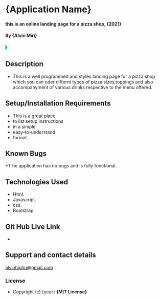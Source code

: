 
# {Application Name}
#### this is an online landing page for a pizza shop, {2021}
#### By **{Alvin Miri}**
![alt text](data:image/png;base64,iVBORw0KGgoAAAANSUhEUgAAAAYAAAAUCAYAAACu0kzYAAAAU0lEQVQY02NgWPNKnAErWPPKH5fEUSBmxibxH4hnADEjNgkQno5LAoQ7cEmAcBsuCRAOwiVxHJfEL5IljpNkOVbndmIPEpTwwhOIOIMdZ0RhjVoALH+zwQSgVZ8AAAAASUVORK5CYII=)
## Description
* This is a well programmed and styles landing page for a pizza shop which you can oder differnt types of pizza sizes,toppings and also accompanyment of various drinks respective to the menu offered.


## Setup/Installation Requirements
* This is a great place
* to list setup instructions
* in a simple
* easy-to-understand
* format

## Known Bugs
*T he application has no bugs and is fully functional.

## Technologies Used
* Html.
* Javascript.
* css.
* Bootstrap.

## Git Hub Live Link
*
## Support and contact details
alvinhiuhu@gmail.com

### License
* Copyright (c) {year} **{MIT License}**
  

